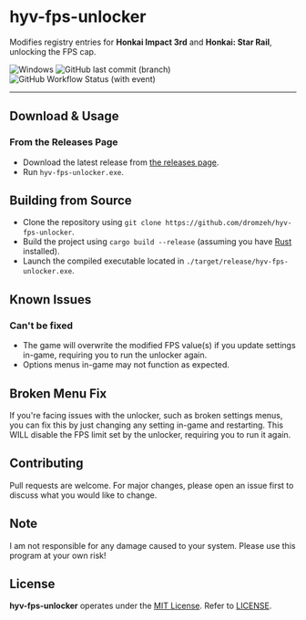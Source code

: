 # hyv-fps-unlocker

Modifies registry entries for **Honkai Impact 3rd** and **Honkai: Star Rail**, unlocking the FPS cap.

![Windows](https://img.shields.io/badge/os-windows-blue)
![GitHub last commit (branch)](https://img.shields.io/github/last-commit/dromzeh/hyv-fps-unlocker/main)
![GitHub Workflow Status (with event)](https://img.shields.io/github/actions/workflow/status/dromzeh/hyv-fps-unlocker/build.yml)

---

## Download & Usage

### From the Releases Page

- Download the latest release from [the releases page](https://github.com/dromzeh/hyv-fps-unlocker/releases).
- Run `hyv-fps-unlocker.exe`.

## Building from Source

- Clone the repository using `git clone https://github.com/dromzeh/hyv-fps-unlocker`.
- Build the project using `cargo build --release` (assuming you have [Rust](https://rustup.rs/) installed).
- Launch the compiled executable located in `./target/release/hyv-fps-unlocker.exe`.

## Known Issues

### Can't be fixed

- The game will overwrite the modified FPS value(s) if you update settings in-game, requiring you to run the unlocker again.
- Options menus in-game may not function as expected.

## Broken Menu Fix

If you're facing issues with the unlocker, such as broken settings menus, you can fix this by just changing any setting in-game and restarting. This WILL disable the FPS limit set by the unlocker, requiring you to run it again.

## Contributing

Pull requests are welcome. For major changes, please open an issue first to discuss what you would like to change.

## Note

I am not responsible for any damage caused to your system. Please use this program at your own risk!

## License

**hyv-fps-unlocker** operates under the [MIT License](https://mit.dromzeh.dev/). Refer to [LICENSE](LICENSE).

